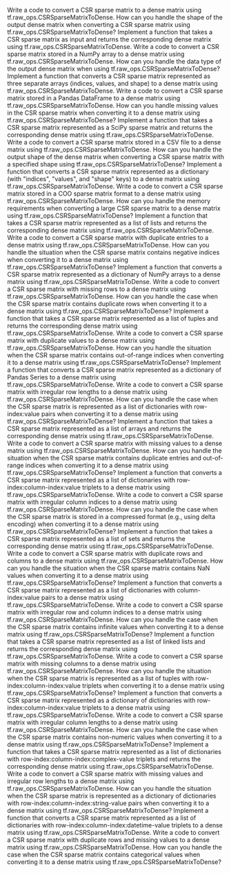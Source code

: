 Write a code to convert a CSR sparse matrix to a dense matrix using tf.raw_ops.CSRSparseMatrixToDense.
How can you handle the shape of the output dense matrix when converting a CSR sparse matrix using tf.raw_ops.CSRSparseMatrixToDense?
Implement a function that takes a CSR sparse matrix as input and returns the corresponding dense matrix using tf.raw_ops.CSRSparseMatrixToDense.
Write a code to convert a CSR sparse matrix stored in a NumPy array to a dense matrix using tf.raw_ops.CSRSparseMatrixToDense.
How can you handle the data type of the output dense matrix when using tf.raw_ops.CSRSparseMatrixToDense?
Implement a function that converts a CSR sparse matrix represented as three separate arrays (indices, values, and shape) to a dense matrix using tf.raw_ops.CSRSparseMatrixToDense.
Write a code to convert a CSR sparse matrix stored in a Pandas DataFrame to a dense matrix using tf.raw_ops.CSRSparseMatrixToDense.
How can you handle missing values in the CSR sparse matrix when converting it to a dense matrix using tf.raw_ops.CSRSparseMatrixToDense?
Implement a function that takes a CSR sparse matrix represented as a SciPy sparse matrix and returns the corresponding dense matrix using tf.raw_ops.CSRSparseMatrixToDense.
Write a code to convert a CSR sparse matrix stored in a CSV file to a dense matrix using tf.raw_ops.CSRSparseMatrixToDense.
How can you handle the output shape of the dense matrix when converting a CSR sparse matrix with a specified shape using tf.raw_ops.CSRSparseMatrixToDense?
Implement a function that converts a CSR sparse matrix represented as a dictionary (with "indices", "values", and "shape" keys) to a dense matrix using tf.raw_ops.CSRSparseMatrixToDense.
Write a code to convert a CSR sparse matrix stored in a COO sparse matrix format to a dense matrix using tf.raw_ops.CSRSparseMatrixToDense.
How can you handle the memory requirements when converting a large CSR sparse matrix to a dense matrix using tf.raw_ops.CSRSparseMatrixToDense?
Implement a function that takes a CSR sparse matrix represented as a list of lists and returns the corresponding dense matrix using tf.raw_ops.CSRSparseMatrixToDense.
Write a code to convert a CSR sparse matrix with duplicate entries to a dense matrix using tf.raw_ops.CSRSparseMatrixToDense.
How can you handle the situation when the CSR sparse matrix contains negative indices when converting it to a dense matrix using tf.raw_ops.CSRSparseMatrixToDense?
Implement a function that converts a CSR sparse matrix represented as a dictionary of NumPy arrays to a dense matrix using tf.raw_ops.CSRSparseMatrixToDense.
Write a code to convert a CSR sparse matrix with missing rows to a dense matrix using tf.raw_ops.CSRSparseMatrixToDense.
How can you handle the case when the CSR sparse matrix contains duplicate rows when converting it to a dense matrix using tf.raw_ops.CSRSparseMatrixToDense?
Implement a function that takes a CSR sparse matrix represented as a list of tuples and returns the corresponding dense matrix using tf.raw_ops.CSRSparseMatrixToDense.
Write a code to convert a CSR sparse matrix with duplicate values to a dense matrix using tf.raw_ops.CSRSparseMatrixToDense.
How can you handle the situation when the CSR sparse matrix contains out-of-range indices when converting it to a dense matrix using tf.raw_ops.CSRSparseMatrixToDense?
Implement a function that converts a CSR sparse matrix represented as a dictionary of Pandas Series to a dense matrix using tf.raw_ops.CSRSparseMatrixToDense.
Write a code to convert a CSR sparse matrix with irregular row lengths to a dense matrix using tf.raw_ops.CSRSparseMatrixToDense.
How can you handle the case when the CSR sparse matrix is represented as a list of dictionaries with row-index:value pairs when converting it to a dense matrix using tf.raw_ops.CSRSparseMatrixToDense?
Implement a function that takes a CSR sparse matrix represented as a list of arrays and returns the corresponding dense matrix using tf.raw_ops.CSRSparseMatrixToDense.
Write a code to convert a CSR sparse matrix with missing values to a dense matrix using tf.raw_ops.CSRSparseMatrixToDense.
How can you handle the situation when the CSR sparse matrix contains duplicate entries and out-of-range indices when converting it to a dense matrix using tf.raw_ops.CSRSparseMatrixToDense?
Implement a function that converts a CSR sparse matrix represented as a list of dictionaries with row-index:column-index:value triplets to a dense matrix using tf.raw_ops.CSRSparseMatrixToDense.
Write a code to convert a CSR sparse matrix with irregular column indices to a dense matrix using tf.raw_ops.CSRSparseMatrixToDense.
How can you handle the case when the CSR sparse matrix is stored in a compressed format (e.g., using delta encoding) when converting it to a dense matrix using tf.raw_ops.CSRSparseMatrixToDense?
Implement a function that takes a CSR sparse matrix represented as a list of sets and returns the corresponding dense matrix using tf.raw_ops.CSRSparseMatrixToDense.
Write a code to convert a CSR sparse matrix with duplicate rows and columns to a dense matrix using tf.raw_ops.CSRSparseMatrixToDense.
How can you handle the situation when the CSR sparse matrix contains NaN values when converting it to a dense matrix using tf.raw_ops.CSRSparseMatrixToDense?
Implement a function that converts a CSR sparse matrix represented as a list of dictionaries with column-index:value pairs to a dense matrix using tf.raw_ops.CSRSparseMatrixToDense.
Write a code to convert a CSR sparse matrix with irregular row and column indices to a dense matrix using tf.raw_ops.CSRSparseMatrixToDense.
How can you handle the case when the CSR sparse matrix contains infinite values when converting it to a dense matrix using tf.raw_ops.CSRSparseMatrixToDense?
Implement a function that takes a CSR sparse matrix represented as a list of linked lists and returns the corresponding dense matrix using tf.raw_ops.CSRSparseMatrixToDense.
Write a code to convert a CSR sparse matrix with missing columns to a dense matrix using tf.raw_ops.CSRSparseMatrixToDense.
How can you handle the situation when the CSR sparse matrix is represented as a list of tuples with row-index:column-index:value triplets when converting it to a dense matrix using tf.raw_ops.CSRSparseMatrixToDense?
Implement a function that converts a CSR sparse matrix represented as a dictionary of dictionaries with row-index:column-index:value triplets to a dense matrix using tf.raw_ops.CSRSparseMatrixToDense.
Write a code to convert a CSR sparse matrix with irregular column lengths to a dense matrix using tf.raw_ops.CSRSparseMatrixToDense.
How can you handle the case when the CSR sparse matrix contains non-numeric values when converting it to a dense matrix using tf.raw_ops.CSRSparseMatrixToDense?
Implement a function that takes a CSR sparse matrix represented as a list of dictionaries with row-index:column-index:complex-value triplets and returns the corresponding dense matrix using tf.raw_ops.CSRSparseMatrixToDense.
Write a code to convert a CSR sparse matrix with missing values and irregular row lengths to a dense matrix using tf.raw_ops.CSRSparseMatrixToDense.
How can you handle the situation when the CSR sparse matrix is represented as a dictionary of dictionaries with row-index:column-index:string-value pairs when converting it to a dense matrix using tf.raw_ops.CSRSparseMatrixToDense?
Implement a function that converts a CSR sparse matrix represented as a list of dictionaries with row-index:column-index:datetime-value triplets to a dense matrix using tf.raw_ops.CSRSparseMatrixToDense.
Write a code to convert a CSR sparse matrix with duplicate rows and missing values to a dense matrix using tf.raw_ops.CSRSparseMatrixToDense.
How can you handle the case when the CSR sparse matrix contains categorical values when converting it to a dense matrix using tf.raw_ops.CSRSparseMatrixToDense?